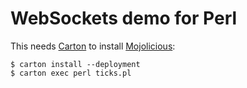 # WebSockets demo for Perl

This needs [Carton](https://metacpan.org/pod/Carton) to install
[Mojolicious](https://mojolicious.org):

    $ carton install --deployment
    $ carton exec perl ticks.pl
